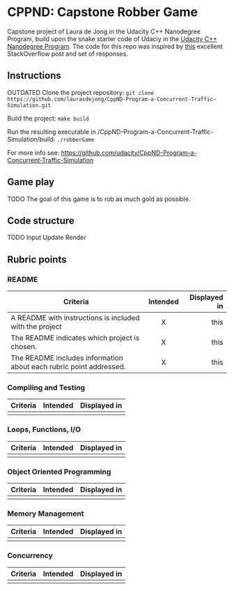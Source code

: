 # CPPND: Capstone Robber Game

Capstone project of Laura de Jong in the Udacity C++ Nanodegree Program, build upon the snake starter code of Udaciy in the [Udacity C++ Nanodegree Program](https://www.udacity.com/course/c-plus-plus-nanodegree--nd213). The code for this repo was inspired by [this](https://codereview.stackexchange.com/questions/212296/snake-game-in-c-with-sdl) excellent StackOverflow post and set of responses.


## Instructions

OUTDATED
Clone the project repository:
    ```git clone https://github.com/laurasdejong/CppND-Program-a-Concurrent-Traffic-Simulation.git```

Build the project: ```make build```

Run the resulting executable in <yourpath>/CppND-Program-a-Concurrent-Traffic-Simulation/build: ```./robberGame```

For more info see: https://github.com/udacity/CppND-Program-a-Concurrent-Traffic-Simulation

## Game play
TODO
The goal of this game is to rob as much gold as possible.

## Code structure
TODO
Input
Update
Render

## Rubric points

### README
| Criteria       |Intended| Displayed in  |
| ------------- |:---:| ---------------:|
| A README with instructions is included with the project|X|this |
| The README indicates which project is chosen.|X|this |
| The README includes information about each rubric point addressed.|X|this|
### Compiling and Testing
| Criteria       |Intended| Displayed in  |
| ------------- |:---:| ---------------:|
| | | |
### Loops, Functions, I/O
| Criteria       |Intended| Displayed in  |
| ------------- |:---:| ---------------:|
| | | |
### Object Oriented Programming
| Criteria       |Intended| Displayed in  |
| ------------- |:---:| ---------------:|
| | | |
### Memory Management
| Criteria       |Intended| Displayed in  |
| ------------- |:---:| ---------------:|
| | | |
### Concurrency
| Criteria       |Intended| Displayed in  |
| ------------- |:---:| ---------------:|
| | | |
